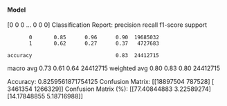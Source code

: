 #### Model
[0 0 0 ... 0 0 0]
Classification Report:
              precision    recall  f1-score   support

           0       0.85      0.96      0.90  19685032
           1       0.62      0.27      0.37   4727683

    accuracy                           0.83  24412715
   macro avg       0.73      0.61      0.64  24412715
weighted avg       0.80      0.83      0.80  24412715

Accuracy: 0.8259561871754125
Confusion Matrix:
[[18897504   787528]
 [ 3461354  1266329]]
Confusion Matrix (%):
[[77.40844883  3.22589274]
 [14.17848855  5.18716988]]
